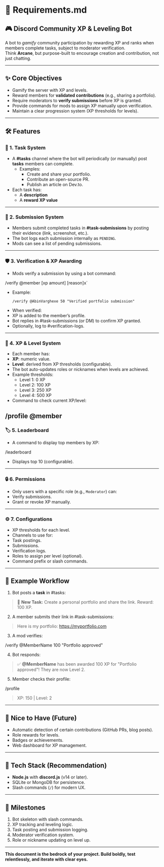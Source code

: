 # 📄 Requirements.md  

## 🎮 Discord Community XP & Leveling Bot  

A bot to *gamify* community participation by rewarding XP and ranks when members complete tasks, subject to moderator verification.  
Think **Arcane**, but purpose-built to encourage creation and contribution, not just chatting.  

---

## ✨ Core Objectives  

- Gamify the server with XP and levels.  
- Reward members for **validated contributions** (e.g., sharing a portfolio).  
- Require moderators to **verify submissions** before XP is granted.  
- Provide commands for mods to assign XP manually upon verification.  
- Maintain a clear progression system (XP thresholds for levels).  

---

## 🛠️ Features  

### 🎯 1. Task System  

- A **#tasks** channel where the bot will periodically (or manually) post **tasks** members can complete.  
  - Examples:  
    - Create and share your portfolio.  
    - Contribute an open-source PR.  
    - Publish an article on Dev.to.  
- Each task has:  
  - A **description**  
  - A **reward XP value**  

---

### 📝 2. Submission System  

- Members submit completed tasks in **#task-submissions** by posting their evidence (link, screenshot, etc.).  
- The bot logs each submission internally as `PENDING`.  
- Mods can see a list of pending submissions.  

---

### 🛡️ 3. Verification & XP Awarding  

- Mods verify a submission by using a bot command:  

/verify @member [xp amount] [reason]x`

- Example:  
  ```
  /verify @AbinVarghexe 50 "Verified portfolio submission"
  ```
- When verified:  
- XP is added to the member’s profile.  
- Bot replies in #task-submissions (or DM) to confirm XP granted.  
- Optionally, log to #verification-logs.  

---

### 🧮 4. XP & Level System  

- Each member has:  
- **XP**: numeric value.  
- **Level**: derived from XP thresholds (configurable).  
- The bot auto-updates roles or nicknames when levels are achieved.  
- Example thresholds:  
  - Level 1: 0 XP  
  - Level 2: 100 XP  
  - Level 3: 250 XP  
  - Level 4: 500 XP  
- Command to check current XP/level:  

/profile @member
---

### 🏷️ 5. Leaderboard  

- A command to display top members by XP:  

/leaderboard

- Displays top 10 (configurable).  

---

### 🔒 6. Permissions  

- Only users with a specific role (e.g., `Moderator`) can:  
- Verify submissions.  
- Grant or revoke XP manually.  

---

### ⚙️ 7. Configurations  

- XP thresholds for each level.  
- Channels to use for:  
- Task postings.  
- Submissions.  
- Verification logs.  
- Roles to assign per level (optional).  
- Command prefix or slash commands.  

---

## 💬 Example Workflow  

1. Bot posts a **task** in #tasks:  
 > 📝 **New Task:** Create a personal portfolio and share the link. Reward: 100 XP.

2. A member submits their link in #task-submissions:  
 > Here is my portfolio: https://myportfolio.com

3. A mod verifies:  

/verify @MemberName 100 "Portfolio approved"


4. Bot responds:  
> ✅ **@MemberName** has been awarded 100 XP for "Portfolio approved"! They are now Level 2.

5. Member checks their profile:  

/profile

> XP: 150 | Level: 2

---


## 🧩 Nice to Have (Future)  

- Automatic detection of certain contributions (GitHub PRs, blog posts).  
- Role rewards for levels.  
- Badges or achievements.  
- Web dashboard for XP management.  

---

## 📂 Tech Stack (Recommendation)  

- **Node.js** with **discord.js** (v14 or later).  
- SQLite or MongoDB for persistence.  
- Slash commands (`/`) for modern UX.  

---

## 🚀 Milestones  

1. Bot skeleton with slash commands.  
2. XP tracking and leveling logic.  
3. Task posting and submission logging.  
4. Moderator verification system.  
5. Role or nickname updating on level up.  

---

**This document is the bedrock of your project. Build boldly, test relentlessly, and iterate with clear eyes.**



